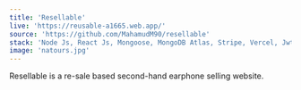```yaml
---
title: 'Resellable'
live: 'https://reusable-a1665.web.app/'
source: 'https://github.com/MahamudM90/resellable'
stack: 'Node Js, React Js, Mongoose, MongoDB Atlas, Stripe, Vercel, Jwt, Cors'
image: 'natours.jpg'
---
```



Resellable is a re-sale based second-hand earphone selling website.